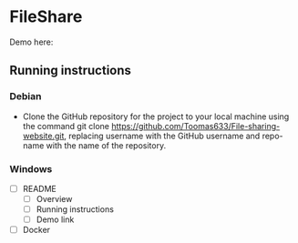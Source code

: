 # FileShare



Demo here:

## Running instructions

### Debian
* Clone the GitHub repository for the project to your local machine using the command git clone https://github.com/Toomas633/File-sharing-website.git, replacing username with the GitHub username and repo-name with the name of the repository.

### Windows



* [ ] README
  * [ ] Overview
  * [ ] Running instructions
  * [ ] Demo link
* [ ] Docker
